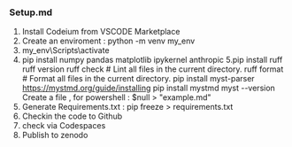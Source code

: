 ### Setup.md

1. Install Codeium from VSCODE Marketplace
2. Create an enviroment : python -m venv my_env
3. my_env\Scripts\activate
4. pip install numpy pandas matplotlib ipykernel anthropic
5.pip install ruff
    ruff version
    ruff check   # Lint all files in the current directory.
    ruff format  # Format all files in the current directory.
pip install myst-parser
https://mystmd.org/guide/installing
pip install mystmd
myst --version
Create a file , for powershell : $null > "example.md"
6. Generate Requirements.txt : pip freeze > requirements.txt
7. Checkin the code to Github
8. check via Codespaces
9. Publish to zenodo

